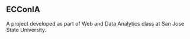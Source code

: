 ECConIA
---------

A project developed as part of Web and Data Analytics class at San Jose State University.
